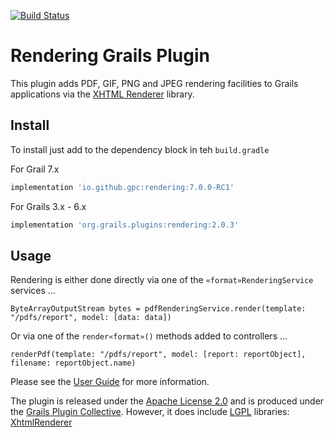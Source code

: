 [![Build Status](https://travis-ci.org/gpc/rendering.svg?branch=master)](https://travis-ci.org/gpc/rendering)

Rendering Grails Plugin
=======================

This plugin adds PDF, GIF, PNG and JPEG rendering facilities to Grails applications via the [XHTML Renderer](https://github.com/flyingsaucerproject/flyingsaucer) library.

Install
-------

To install just add to the dependency block in teh `build.gradle`

For Grail 7.x
```groovy
implementation 'io.github.gpc:rendering:7.0.0-RC1'
```

For Grails 3.x - 6.x
```groovy
implementation 'org.grails.plugins:rendering:2.0.3'
```

Usage
-----

Rendering is either done directly via one of the `«format»RenderingService` services …

    ByteArrayOutputStream bytes = pdfRenderingService.render(template: "/pdfs/report", model: [data: data])

Or via one of the `render«format»()` methods added to controllers …

    renderPdf(template: "/pdfs/report", model: [report: reportObject], filename: reportObject.name)

Please see the [User Guide](http://gpc.github.io/rendering/ "Grails Rendering Plugin @ GitHub") for more information.

The plugin is released under the [Apache License 2.0](http://www.apache.org/licenses/LICENSE-2.0.html "Apache License, Version 2.0 - The Apache Software Foundation") and is produced under the [Grails Plugin Collective](https://github.com/gpc).
However, it does include [LGPL](http://www.gnu.org/licenses/lgpl.html) libraries: [XhtmlRenderer](https://github.com/flyingsaucerproject/flyingsaucer)
